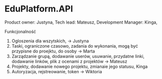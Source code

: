 # EduPlatform.API
Product owner: Justyna,
Tech lead: Mateusz,
Development Manager: Kinga,

Funkcjonalność
1. Ogloszenia dla wszytskich, -> Justyna
2. Taski, ograniczone czasowo, zadania do wykonania, mogą być przypisne do proejktu, do osoby -> Marta
3. Zarządzanie grupą, dodawanie userów, usuwanie, przydatne linki, dodawanie linków, plik z ocenami z projektów -> Mateusz
4. Projekty, dodawanie nowego projektu, zmianaie jego statusu, Kinga
5. Autoryzacja, rejstreowanie, token -> Wiktoria
